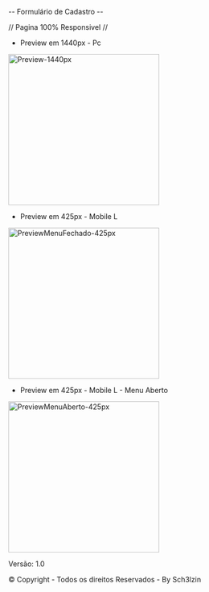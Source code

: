 -- Formulário de Cadastro --

// Pagina 100% Responsivel  //

- Preview em 1440px - Pc

<img src="" width="300px" alt="Preview-1440px">

- Preview em 425px - Mobile L

<img src="" width="300px" alt="PreviewMenuFechado-425px">

- Preview em 425px - Mobile L - Menu Aberto

<img src="" width="300px" alt="PreviewMenuAberto-425px">

Versão: 1.0

© Copyright - Todos os direitos Reservados - By Sch3lzin